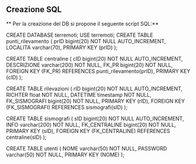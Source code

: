 ## Creazione SQL
** Per la creazione del DB si propone il seguente script SQL:**

CREATE DATABASE terremoti;
USE terremoti;
CREATE TABLE punti_rilevamento (
 prID bigint(20) NOT NULL AUTO_INCREMENT,
 LOCALITA varchar(70),
 PRIMARY KEY (prID)
);

CREATE TABLE centraline (
 cID bigint(20) NOT NULL AUTO_INCREMENT,
 DESCRIZIONE varchar(200) NOT NULL,
 FK_PR bigint(20) NOT NULL,
 FOREIGN KEY (FK_PR) REFERENCES punti_rilevamento(prID),
 PRIMARY KEY (cID)
);

CREATE TABLE rilevazioni (
 rID bigint(20) NOT NULL AUTO_INCREMENT,
 RICHTER float NOT NULL,
 DATETIME timestamp NOT NULL,
 FK_SISMOGRAFI bigint(20) NOT NULL,
 PRIMARY KEY (rID),
 FOREIGN KEY (FK_SISMOGRAFI) REFERENCES sismografi(sID)
);

CREATE TABLE sismografi (
 sID bigint(20) NOT NULL AUTO_INCREMENT,
 INFO varchar(200) NOT NULL,
 FK_CENTRALINE bigint(20) NOT NULL,
 PRIMARY KEY (sID),
 FOREIGN KEY (FK_CENTRALINE) REFERENCES centraline(sID)
);

CREATE TABLE utenti (
 NOME varchar(50) NOT NULL,
 PASSWORD varchar(50) NOT NULL,
 PRIMARY KEY (NOME)
);
